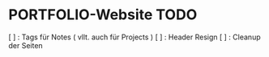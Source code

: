 # PORTFOLIO-Website TODO

[ ] : Tags für Notes ( vllt. auch für Projects )
[ ] : Header Resign
[ ] : Cleanup der Seiten


